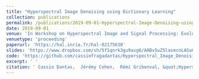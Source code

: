 ```yaml
---
title: "Hyperspectral Image Denoising using Dictionary Learning"
collection: publications
permalink: /publications/2019-09-01-Hyperspectral-Image-Denoising-using-Dictionary-Learning
date: 2019-09-01
venue: 'In Workshop on Hyperspectral Image and Signal Processing: Evolution in Remote Sensing (WHISPERS)'
venuetype: 'proceeding'
paperurl: 'https://hal.inria.fr/hal-02175630'
slides: 'https://www.dropbox.com/sh/5f1qnrk3gu9asg6/AABv5uZ5lasmcnLASuGwpVM4a?preview=2019_HO-SuKro_Whispers.pdf'
code: 'https://github.com/cassiofragadantas/Hyperspectral_Image_Denoising_DL'
excerpt: ' '
citation: ' Cassio Dantas,  Jérémy Cohen,  Rémi Gribonval, &quot;Hyperspectral Image Denoising using Dictionary Learning.&quot; In Workshop on Hyperspectral Image and Signal Processing: Evolution in Remote Sensing (WHISPERS), 2019.'
---
```

